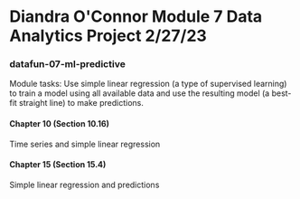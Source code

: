 # Diandra O'Connor Module 7 Data Analytics Project 2/27/23


### datafun-07-ml-predictive
Module tasks: Use simple linear regression (a type of supervised learning) to train a model using all available data and use the resulting model (a best-fit straight line) to make predictions.

#### Chapter 10 (Section 10.16)
Time series and simple linear regression

#### Chapter 15 (Section 15.4)
Simple linear regression and predictions